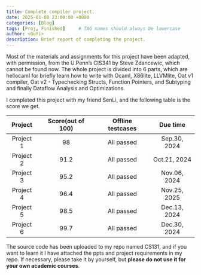 ```yaml
---
title: Complete compiler project.
date: 2025-01-08 23:00:00 +0800
categories: [Blog]
tags: [Proj, Finished]     # TAG names should always be lowercase
author: <GuYi>
description: Brief report of completing the project.
---
```


Most of the materials and assignments for this project have been adapted, with permission, from the U.Penn’s CIS341 by Steve Zdancewic, which cannot be found now. The whole project is divided into 6 parts, which are hellocaml for briefly learn how to write with Ocaml, X86lite, LLVMlite, Oat v1 compiler, Oat v2 - Typechecking Structs, Function Pointers, and Subtyping and finally Dataflow Analysis and Optimizations.


I completed this project with my friend SenLi, and the following table is the score we get.


|  Project  | Score(out of 100) | Offline testcases |   Due time   |
| :-------: | :---------------: | :---------------: | :----------: |
| Project 1 |        98         |    All passed     | Sep.30, 2024 |
| Project 2 |       91.2        |    All passed     | Oct.21, 2024 |
| Project 3 |       95.2        |    All passed     | Nov.06, 2024 |
| Project 4 |       96.4        |    All passed     | Nov.25, 2025 |
| Project 5 |       98.5        |    All passed     | Dec.13, 2024 |
| Project 6 |       99.7        |    All passed     | Dec.30, 2024 |

The source code has been uploaded to my repo named CS131, and if you want to learn it I have attached the ppts and project requirements in my repo. If necessary, please take it by yourself, but **please do not use it for your own academic courses**.